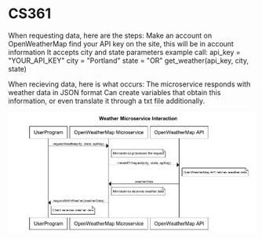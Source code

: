 # CS361

When requesting data, here are the steps:
Make an account on OpenWeatherMap
find your API key on the site, this will be in account information
It accepts city and state parameters
example call:
 api_key = "YOUR_API_KEY"
 city = "Portland"
 state = "OR"
 get_weather(api_key, city, state)

When recieving data, here is what occurs:
The microservice responds with weather data in JSON format
Can create variables that obtain this information, or even translate it through a txt file additionally.

![UML Sequence Diagram](https://github.com/sgoober/CS361/blob/main/seqdiagram.png)
